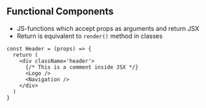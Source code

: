 ## Functional Components

<v-clicks>

* JS-functions which accept props as arguments and return JSX
* Return is equivalent to `render()` method in classes

</v-clicks>

<v-click>

```tsx title="Functional Components"
const Header = (props) => {
  return (
    <div className='header'>
      {/* This is a comment inside JSX */}
      <Logo />
      <Navigation />
    </div>
  )
}
```

</v-click>
